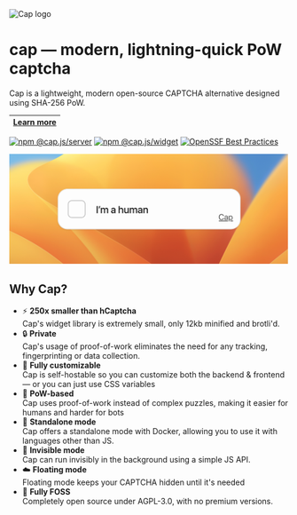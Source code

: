 <img alt="Cap logo" src="https://cap.tiagorangel.com/logo.png" width="70">

# cap — modern, lightning-quick PoW captcha

Cap is a lightweight, modern open-source CAPTCHA alternative designed using SHA-256 PoW.

| [Learn more](https://cap.tiagorangel.com)
|----------|

[![npm @cap.js/server](https://img.shields.io/badge/@cap.js/-server-CB0200?logo=npm)](https://www.npmjs.com/package/@cap.js/server) [![npm @cap.js/widget](https://img.shields.io/badge/@cap.js/-widget-CB0200?logo=npm)](https://www.npmjs.com/package/@cap.js/widget) [![OpenSSF Best Practices](https://www.bestpractices.dev/projects/9920/badge)](https://www.bestpractices.dev/projects/9920)

<img alt="Cap captcha" src="./assets/thumb.png">

## Why Cap?

- ⚡️ **250x smaller than hCaptcha**    
  Cap's widget library is extremely small, only 12kb minified and brotli'd.
- 🔒️ **Private**    
   Cap's usage of proof-of-work eliminates the need for any tracking, fingerprinting or data collection.
- 🌈 **Fully customizable**    
   Cap is self-hostable so you can customize both the backend & frontend — or you can just use CSS variables
- 🤖 **PoW-based**    
   Cap uses proof-of-work instead of complex puzzles, making it easier for humans and harder for bots
- 🧩 **Standalone mode**    
   Cap offers a standalone mode with Docker, allowing you to use it with languages other than JS.
- 💨 **Invisible mode**    
   Cap can run invisibly in the background using a simple JS API.
- ☁️ **Floating mode**    
   Floating mode keeps your CAPTCHA hidden until it's needed
- 🌳 **Fully FOSS**    
   Completely open source under AGPL-3.0, with no premium versions.
